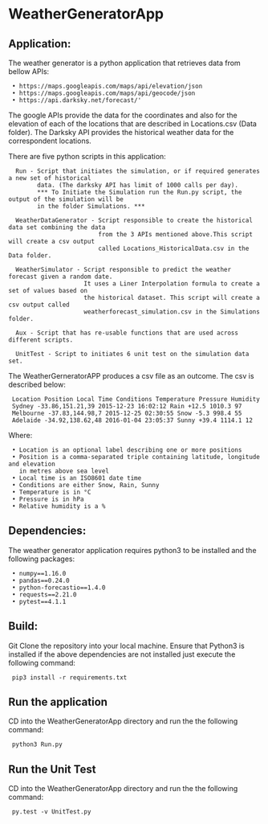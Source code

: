 # WeatherGeneratorApp

## Application:

The weather generator is a python application that retrieves data from bellow APIs: 

     • https://maps.googleapis.com/maps/api/elevation/json
     • https://maps.googleapis.com/maps/api/geocode/json
     • https://api.darksky.net/forecast/'

The google APIs provide the data for the coordinates and also for the elevation of each of the 
locations that are described in Locations.csv (Data folder). The Darksky API provides the historical 
weather data for the correspondent locations.

There are five python scripts in this application:

      Run - Script that initiates the simulation, or if required generates a new set of historical 
            data. (The darksky API has limit of 1000 calls per day).
            *** To Initiate the Simulation run the Run.py script, the output of the simulation will be 
            in the folder Simulations. *** 
      
      WeatherDataGenerator - Script responsible to create the historical data set combining the data 
                             from the 3 APIs mentioned above.This script will create a csv output 
                             called Locations_HistoricalData.csv in the Data folder.

      WeatherSimulator - Script responsible to predict the weather forecast given a random date. 
                         It uses a Liner Interpolation formula to create a set of values based on 
                         the historical dataset. This script will create a csv output called 
                         weatherforecast_simulation.csv in the Simulations folder.

      Aux - Script that has re-usable functions that are used across different scripts.                     

      UnitTest - Script to initiates 6 unit test on the simulation data set.   

The WeatherGerneratorAPP produces a csv file as an outcome. The csv is described below:

     Location Position Local Time Conditions Temperature Pressure Humidity
     Sydney -33.86,151.21,39 2015-12-23 16:02:12 Rain +12.5 1010.3 97
     Melbourne -37.83,144.98,7 2015-12-25 02:30:55 Snow -5.3 998.4 55
     Adelaide -34.92,138.62,48 2016-01-04 23:05:37 Sunny +39.4 1114.1 12

Where: 

     • Location is an optional label describing one or more positions
     • Position is a comma-separated triple containing latitude, longitude and elevation 
       in metres above sea level
     • Local time is an ISO8601 date time
     • Conditions are either Snow, Rain, Sunny
     • Temperature is in °C
     • Pressure is in hPa
     • Relative humidity is a %

## Dependencies:

The weather generator application requires python3 to be installed and the following packages:

     • numpy==1.16.0
     • pandas==0.24.0
     • python-forecastio==1.4.0
     • requests==2.21.0
     • pytest==4.1.1

## Build:

Git Clone the repository into your local machine. Ensure that Python3 is installed if the above 
dependencies are not installed just execute the following command:

     pip3 install -r requirements.txt

## Run the application

CD into the WeatherGeneratorApp directory and run the the following command:

     python3 Run.py

## Run the Unit Test

CD into the WeatherGeneratorApp directory and run the the following command:

     py.test -v UnitTest.py

